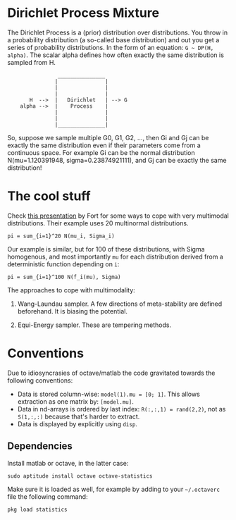 # Dirichlet Process Mixture

The Dirichlet Process is a (prior) distribution over distributions. You throw in a probability distribution (a so-called base distribution) and out you get a series of probability distributions. In the form of an equation: `G ~ DP(H, alpha)`. The scalar alpha defines how often exactly the same distribution is sampled from H.


```
                _______________
               |               |
               |               |
               |               |
       H  -->  |   Dirichlet   | --> G
    alpha -->  |    Process    |
               |               |
               |               |
               |_______________|

```

So, suppose we sample multiple G0, G1, G2, ..., then Gi and Gj can be exactly the same distribution even if their parameters come from a continuous space. For example Gi can be the normal distribution N(mu=1.120391948, sigma=0.23874921111), and Gj can be exactly the same distribution! 


# The cool stuff

Check [this presentation](http://perso.telecom-paristech.fr/~gfort/Slides/Barcelone14.pdf) by Fort for some ways to cope with very multimodal distributions. Their example uses 20 multinormal distributions.

```
pi = sum_{i=1}^20 N(mu_i, Sigma_i)
```

Our example is similar, but for 100 of these distributions, with Sigma homogenous, and most importantly `mu` for each distribution derived from a deterministic function depending on `i`:

```
pi = sum_{i=1}^100 N(f_i(mu), Sigma)
```

The approaches to cope with multimodality:

1. Wang-Laundau sampler. A few directions of meta-stability are defined beforehand. It is biasing the potential.

2. Equi-Energy sampler. These are tempering methods.


# Conventions

Due to idiosyncrasies of octave/matlab the code gravitated towards the following conventions:

* Data is stored column-wise: `model(1).mu = [0; 1]`. This allows extraction as one matrix by: `[model.mu]`.
* Data in nd-arrays is ordered by last index: `R(:,:,1) = rand(2,2)`, not as `S(1,:,:)` because that's harder to extract. 
* Data is displayed by explicitly using `disp`. 

## Dependencies

Install matlab or octave, in the latter case:

	sudo aptitude install octave octave-statistics

Make sure it is loaded as well, for example by adding to your `~/.octaverc` file the following command:

	pkg load statistics



